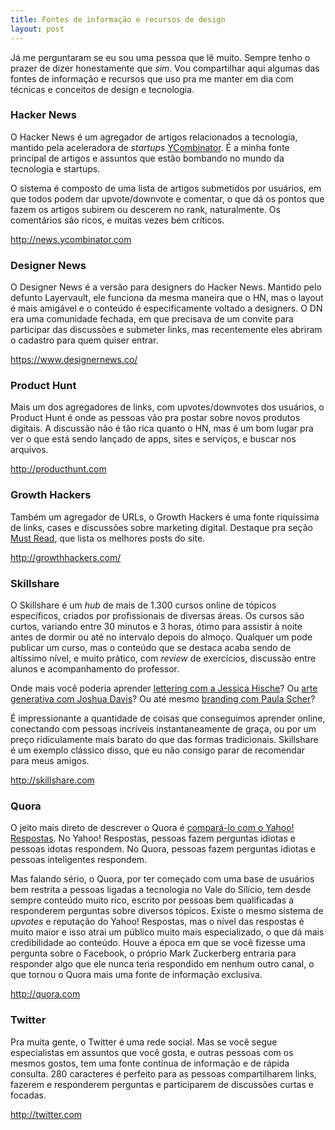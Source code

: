 ```yaml
---
title: Fontes de informação e recursos de design
layout: post
---
```


Já me perguntaram se eu sou uma pessoa que lê muito. Sempre tenho o prazer de dizer honestamente que <em>sim</em>. Vou compartilhar aqui algumas das fontes de informação e recursos que uso pra me manter em dia com técnicas e conceitos de design e tecnologia.

### Hacker News

O Hacker News é um agregador de artigos relacionados a tecnologia, mantido pela aceleradora de <em>startups</em> <a href="http://www.ycombinator.com/" title="YCombinator" target="_blank">YCombinator</a>. É a minha fonte principal de artigos e assuntos que estão bombando no mundo da tecnologia e startups.

O sistema é composto de uma lista de artigos submetidos por usuários, em que todos podem dar upvote/downvote e comentar, o que dá os pontos que fazem os artigos subirem ou descerem no rank, naturalmente. Os comentários são ricos, e muitas vezes bem críticos.

<a href="http://news.ycombinator.com" title="Hacker News" target="_blank">http://news.ycombinator.com</a> 
      
### Designer News

O Designer News é a versão para designers do Hacker News. Mantido pelo defunto Layervault, ele funciona da mesma maneira que o HN, mas o layout é mais amigável e o conteúdo é especificamente voltado a designers. O DN era uma comunidade fechada, em que precisava de um convite para participar das discussões e submeter links, mas recentemente eles abriram o cadastro para quem quiser entrar.

<a href="https://www.designernews.co/" title="Designer News" target="_blank">https://www.designernews.co/</a> 
          
### Product Hunt

Mais um dos agregadores de links, com upvotes/downvotes dos usuários, o Product Hunt é onde as pessoas vão pra postar sobre novos produtos digitais. A discussão não é tão rica quanto o HN, mas é um bom lugar pra ver o que está sendo lançado de apps, sites e serviços, e buscar nos arquivos.

<a href="http://producthunt.com" title="Product Hunt" target="_blank">http://producthunt.com</a> 
              
### Growth Hackers

Também um agregador de URLs, o Growth Hackers é uma fonte riquíssima de links, cases e discussões sobre marketing digital. Destaque pra seção <a href="http://growthhackers.com/category/must-read/" title="Growth Hackers - Must Read" target="_blank">Must Read</a>, que lista os melhores posts do site.

<a href="http://growthhackers.com/" title="Growth Hackers" target="_blank">http://growthhackers.com/</a> 
                  
### Skillshare

O Skillshare é um <em>hub</em> de mais de 1.300 cursos online de tópicos específicos, criados por profissionais de diversas áreas. Os cursos são curtos, variando entre 30 minutos e 3 horas, ótimo para assistir à noite antes de dormir ou até no intervalo depois do almoço. Qualquer um pode publicar um curso, mas o conteúdo que se destaca acaba sendo de altíssimo nível, e muito prático, com <em>review</em> de exercícios, discussão entre alunos e acompanhamento do professor.

Onde mais você poderia aprender <a href="http://skl.sh/1eopN0p" target="_blank">lettering com a Jessica Hische</a>? Ou <a href="http://skl.sh/1eoqcA2" target="_blank">arte generativa com Joshua Davis</a>? Ou até mesmo <a href="http://skl.sh/1HEmRGu" target="_blank">branding com Paula Scher</a>?

É impressionante a quantidade de coisas que conseguimos aprender online, conectando com pessoas incríveis instantaneamente de graça, ou por um preço ridiculamente mais barato do que das formas tradicionais. Skillshare é um exemplo clássico disso, que eu não consigo parar de recomendar para meus amigos.

<a href="http://skillshare.com" target="_blank">http://skillshare.com</a> 
                      
### Quora

O jeito mais direto de descrever o Quora é <a href="http://www.quora.com/What-are-the-differences-between-Quora-and-Yahoo-Answers" target="_blank">compará-lo com o Yahoo! Respostas</a>. No Yahoo! Respostas, pessoas fazem perguntas idiotas e pessoas idotas respondem. No Quora, pessoas fazem perguntas idiotas e pessoas inteligentes respondem.

Mas falando sério, o Quora, por ter começado com uma base de usuários bem restrita a pessoas ligadas a tecnologia no Vale do Silício, tem desde sempre conteúdo muito rico, escrito por pessoas bem qualificadas a responderem perguntas sobre diversos tópicos. Existe o mesmo sistema de <em>upvotes</em> e reputação do Yahoo! Respostas, mas o nível das respostas é muito maior e isso atrai um público muito mais especializado, o que dá mais credibilidade ao conteúdo. Houve a época em que se você fizesse uma pergunta sobre o Facebook, o próprio Mark Zuckerberg entraria para responder algo que ele nunca teria respondido em nenhum outro canal, o que tornou o Quora mais uma fonte de informação exclusiva.

<a href="http://quora.com" target="_blank">http://quora.com</a> 
                          
### Twitter

Pra muita gente, o Twitter é uma rede social. Mas se você segue especialistas em assuntos que você gosta, e outras pessoas com os mesmos gostos, tem uma fonte contínua de informação e de rápida consulta. 280 caracteres é perfeito para as pessoas compartilharem links, fazerem e responderem perguntas e participarem de discussões curtas e focadas.

<a href="http://twitter.com" target="_blank">http://twitter.com</a>